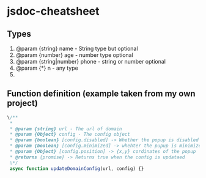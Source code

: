 # jsdoc-cheatsheet

## Types

1. @param {string} name - String type but optional
2. @param {number} age - number type optional
3. @param {string|number} phone - string or number optional
4. @param {\*} n - any type
5.

## Function definition (example taken from my own project)

```javascript
\/**
 *
 * @param {string} url - The url of domain
 * @param {Object} config - The config object
 * @param {boolean} [config.disabled] -> Whether the popup is disabled on this site
 * @param {boolean} [config.minimized] -> whehter the pupup is minimized on this site
 * @param {Object} [config.position] -> {x,y} cordinates of the popup
 * @returns {promise} -> Returns true when the config is updataed
 \*/
 async function updateDomainConfig(url, config) {}
```
